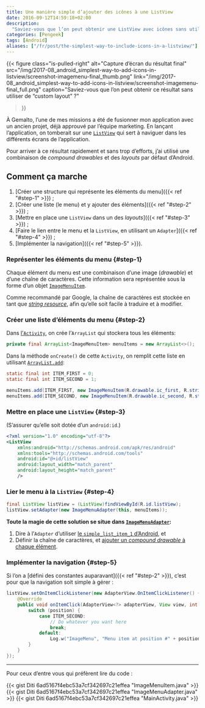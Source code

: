 ```yaml
---
title: Une manière simple d’ajouter des icônes à une ListView
date: 2016-09-12T14:59:18+02:00
description:
  "Saviez-vous que l’on peut obtenir une ListView avec icônes sans utiliser de “custom layout” ?"
categories: [Pengeek]
tags: [Android]
aliases: ["/fr/post/the-simplest-way-to-include-icons-in-a-listview/"]
---
```


{{< figure
  class="is-pulled-right"
  alt="Capture d’écran du résultat final"
  src="/img/2017-08_android_simplest-way-to-add-icons-in-listview/screenshot-imagemenu-final_thumb.png"
  link="/img/2017-08_android_simplest-way-to-add-icons-in-listview/screenshot-imagemenu-final_full.png"
  caption="Saviez-vous que l’on peut obtenir ce résultat sans utiliser de “custom layout” ?"
>}}

À Gemalto, l’une de mes missions a été de fusionner mon application avec un ancien
projet, déjà approuvé par l’équipe marketing. En lançant l’application, on tomberait
sur une [`ListView`](https://developer.android.com/guide/topics/ui/layout/listview.html)
qui sert à naviguer dans les différents écrans de l’application.

Pour arriver à ce résultat rapidement et sans trop d’efforts, j’ai utilisé une combinaison
de _compound drawables_ et des _layouts_ par défaut d’Android.

## Comment ça marche

  1. [Créer une structure qui représente les éléments du menu]({{< ref "#step-1" >}}) ;
  2. [Créer une liste (le menu) et y ajouter des éléments]({{< ref "#step-2" >}}) ;
  3. [Mettre en place une `ListView` dans un des _layouts_]({{< ref "#step-3" >}}) ;
  4. [Faire le lien entre le menu et la `ListView`, en utilisant un `Adapter`]({{< ref "#step-4" >}}) ;
  5. [Implémenter la navigation]({{< ref "#step-5" >}}).

### Représenter les éléments du menu {#step-1}

Chaque élément du menu est une combinaison d’une image (_drawable_) et d’une chaîne de caractères. 
Cette information sera représentée sous la forme d’un objet [`ImageMenuItem`](https://gist.github.com/Diti/6ad5167f4ebc53a7cf342697c21effea#file-imagemenuitem-java).

Comme recommandé par Google, la chaîne de caractères est stockée en tant que [_string resource_](https://developer.android.com/guide/topics/resources/string-resource.html),
afin qu’elle soit facile à traduire et à modifier.

### Créer une liste d’éléments du menu {#step-2}

Dans [l’`Activity`](https://gist.github.com/Diti/6ad5167f4ebc53a7cf342697c21effea#file-mainactivity-java),
on crée l’`ArrayList` qui stockera tous les éléments:

``` java
private final ArrayList<ImageMenuItem> menuItems = new ArrayList<>();
```

Dans la méthode `onCreate()` de cette `Activity`, on remplit cette liste en utilisant
[`ArrayList.add`](https://docs.oracle.com/javase/7/docs/api/java/util/ArrayList.html#add%28int,%20E%29):

``` java
static final int ITEM_FIRST = 0;
static final int ITEM_SECOND = 1;

menuItems.add(ITEM_FIRST, new ImageMenuItem(R.drawable.ic_first, R.string.menuitem_first));
menuItems.add(ITEM_SECOND, new ImageMenuItem(R.drawable.ic_second, R.string.menuitem_second));
```

### Mettre en place une `ListView` {#step-3}

(S’assurer qu’elle soit dotée d’un `android:id`.)

``` xml
<?xml version="1.0" encoding="utf-8"?>
<ListView
    xmlns:android="http://schemas.android.com/apk/res/android"
    xmlns:tools="http://schemas.android.com/tools"
    android:id="@+id/listView"
    android:layout_width="match_parent"
    android:layout_height="match_parent"
    />
```

### Lier le menu à la `ListView` {#step-4}

``` java
final ListView listView = (ListView)findViewById(R.id.listView);
listView.setAdapter(new ImageMenuAdapter(this, menuItems));
```

**Toute la magie de cette solution se situe dans [`ImageMenuAdapter`](https://gist.github.com/Diti/6ad5167f4ebc53a7cf342697c21effea#file-imagemenuadapter-java):**

  1. Dire à l’`Adapter` d’utiliser [le `simple_list_item_1` d’Android](https://gist.github.com/Diti/6ad5167f4ebc53a7cf342697c21effea#file-imagemenuadapter-java-L19), et
  2. Définir la chaîne de caractères, et [ajouter un _compound drawable_ à chaque élément](https://gist.github.com/Diti/6ad5167f4ebc53a7cf342697c21effea#file-imagemenuadapter-java-L28-L29).

### Implémenter la navigation {#step-5}

Si l’on a [défini des constantes auparavant]({{< ref "#step-2" >}}), c’est pour que
la navigation soit simple à gérer :

``` java
listView.setOnItemClickListener(new AdapterView.OnItemClickListener() {
    @Override
    public void onItemClick(AdapterView<?> adapterView, View view, int position, long l) {
        switch (position) {
            case ITEM_SECOND:
                // Do whatever you want here
                break;
            default:
                Log.w("ImageMenu", "Menu item at position #" + position + " not yet implemented");
        }
    }
});
```

---

Pour ceux d’entre vous qui préfèrent lire du code :

{{< gist Diti 6ad5167f4ebc53a7cf342697c21effea "ImageMenuItem.java" >}}
{{< gist Diti 6ad5167f4ebc53a7cf342697c21effea "ImageMenuAdapter.java" >}}
{{< gist Diti 6ad5167f4ebc53a7cf342697c21effea "MainActivity.java" >}}
